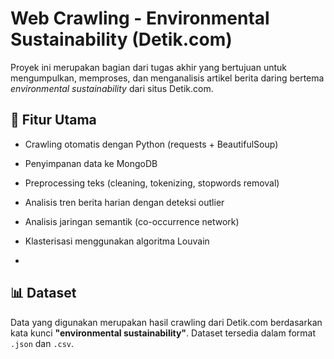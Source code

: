 # Web Crawling - Environmental Sustainability (Detik.com)

Proyek ini merupakan bagian dari tugas akhir yang bertujuan untuk mengumpulkan, memproses, dan menganalisis artikel berita daring bertema *environmental sustainability* dari situs Detik.com.

## 📌 Fitur Utama

- Crawling otomatis dengan Python (requests + BeautifulSoup)
- Penyimpanan data ke MongoDB
- Preprocessing teks (cleaning, tokenizing, stopwords removal)
- Analisis tren berita harian dengan deteksi outlier
- Analisis jaringan semantik (co-occurrence network)
- Klasterisasi menggunakan algoritma Louvain

- 
## 📊 Dataset

Data yang digunakan merupakan hasil crawling dari Detik.com berdasarkan kata kunci **"environmental sustainability"**. Dataset tersedia dalam format `.json` dan `.csv`.

